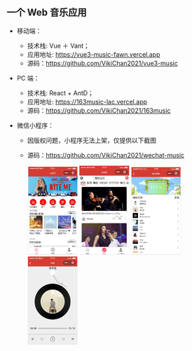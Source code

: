 ## 一个 Web 音乐应用

- 移动端：

  - 技术栈: Vue ＋ Vant；
  - 应用地址: https://vue3-music-fawn.vercel.app
  - 源码：https://github.com/VikiChan2021/vue3-music

- PC 端：

  - 技术栈: React + AntD；
  - 应用地址: https://163music-lac.vercel.app
  - 源码：https://github.com/VikiChan2021/163music

- 微信小程序：

  - 因版权问题，小程序无法上架，仅提供以下截图
  - 源码：https://github.com/VikiChan2021/wechat-music

    <img src="./wechat-photo/uTools_1636631615167.png" alt="|right|200x200" style="width:25%;"  />
    <img src="./wechat-photo/uTools_1636631686944.png" alt="|right|200x200" style="width:25%;"  />
    <img src="./wechat-photo/uTools_1636631736814.png" alt="|right|200x200" style="width:25%;"  />
    <img src="./wechat-photo/uTools_1636631845831.png" alt="|right|200x200" style="width:25%;"  />
